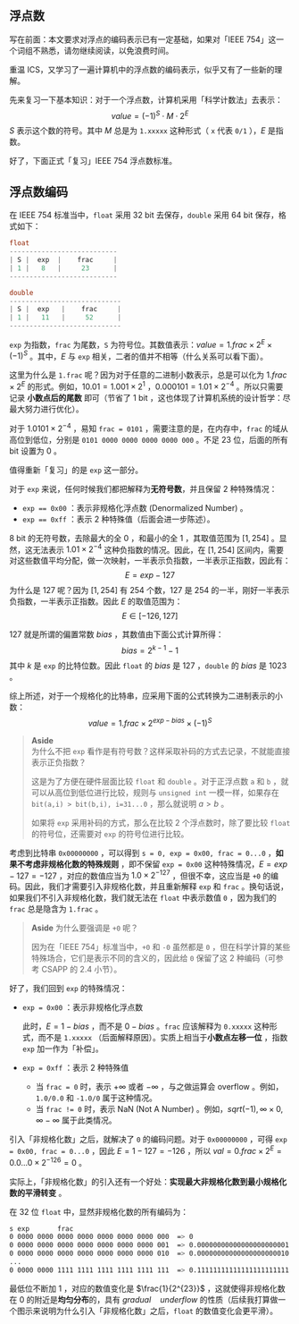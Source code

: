 ## 浮点数

写在前面：本文要求对浮点的编码表示已有一定基础，如果对「IEEE 754」这一个词组不熟悉，请勿继续阅读，以免浪费时间。

重温 ICS，又学习了一遍计算机中的浮点数的编码表示，似乎又有了一些新的理解。

先来复习一下基本知识：对于一个浮点数，计算机采用「科学计数法」去表示：
$$
value = (-1)^S \cdot M \cdot 2^{E}
$$
$S$ 表示这个数的符号。其中 $M$ 总是为 `1.xxxxx` 这种形式（ `x` 代表 `0/1` ），$E$ 是指数。 

好了，下面正式「复习」IEEE 754 浮点数标准。

## 浮点数编码

在 IEEE 754 标准当中，`float` 采用 32 bit 去保存，`double` 采用 64 bit 保存，格式如下：

```cpp
float
---------------------------
| S |  exp  |    frac     |
| 1 |   8   |     23      |
---------------------------

double
----------------------------
| S |  exp   |    frac     |
| 1 |   11   |     52      |
----------------------------
```

`exp` 为指数，`frac` 为尾数，`S` 为符号位。其数值表示：$value = 1.frac \times 2^{E} \times(-1)^{S}$ 。其中，$E$ 与 `exp` 相关，二者的值并不相等（什么关系可以看下面）。

这里为什么是 `1.frac` 呢？因为对于任意的二进制小数表示，总是可以化为 $1.frac \times 2^{E}$ 的形式。例如，$10.01 = 1.001 \times 2^1$ ，$0.000101 = 1.01 \times 2^{-4}$ 。所以只需要记录 **小数点后的尾数** 即可（节省了 1 bit ，这也体现了计算机系统的设计哲学：尽最大努力进行优化）。

对于 $1.0101 \times 2^{-4}$ ，易知 `frac = 0101` ，需要注意的是，在内存中，`frac` 的域从高位到低位，分别是 `0101 0000 0000 0000 0000 000` 。不足 23 位，后面的所有 bit 设置为 0 。

值得重新「复习」的是 `exp` 这一部分。

对于 `exp` 来说，任何时候我们都把解释为**无符号数**，并且保留 2 种特殊情况：

+ `exp == 0x00` ：表示非规格化浮点数 (Denormalized Number) 。
+ `exp == 0xff` ：表示 2 种特殊值（后面会进一步陈述）。

8 bit 的无符号数，去除最大的全 0 ，和最小的全 1 ，其取值范围为 $[1,254]$ 。显然，这无法表示 $1.01 \times 2^{-4}$ 这种负指数的情况。因此，在 $[1,254]$ 区间内，需要对这些数值平均分配，做一次映射，一半表示负指数，一半表示正指数，因此有：
$$
E = exp - 127
$$
为什么是 127 呢？因为 $[1,254]$ 有 254 个数，127 是 254 的一半，刚好一半表示负指数，一半表示正指数。因此 $E$ 的取值范围为：
$$
E \in [-126, 127]
$$

127 就是所谓的偏置常数 $bias$ ，其数值由下面公式计算所得：
$$
bias = 2^{k-1} - 1
$$
其中 $k$ 是 `exp` 的比特位数。因此 `float` 的 $bias$ 是 127 ，`double` 的 $bias$ 是 1023 。

综上所述，对于一个规格化的比特串，应采用下面的公式转换为二进制表示的小数：
$$
value = 1.frac \times 2^{exp-bias} \times (-1)^{S}
$$

>**Aside**  
>为什么不把 `exp` 看作是有符号数？这样采取补码的方式去记录，不就能直接表示正负指数？
>
>这是为了方便在硬件层面比较 `float` 和 `double` 。对于正浮点数 `a` 和 `b` ，就可以从高位到低位进行比较，规则与 `unsigned int` 一模一样，如果存在 `bit(a,i) > bit(b,i), i=31...0` ，那么就说明 $a>b$ 。
>
>如果将 `exp` 采用补码的方式，那么在比较 2 个浮点数时，除了要比较 `float` 的符号位，还需要对 `exp` 的符号位进行比较。

考虑到比特串 `0x00000000` ，可以得到 `s = 0, exp = 0x00, frac = 0...0` ，**如果不考虑非规格化数的特殊规则** ，即不保留 `exp = 0x00` 这种特殊情况，$E = exp - 127 = -127$ ，对应的数值应当为 $1.0 \times 2^{-127}$ ，但很不幸，这应当是 `+0` 的编码。因此，我们才需要引入非规格化数，并且重新解释 `exp` 和 `frac` 。换句话说，如果我们不引入非规格化数，我们就无法在 `float` 中表示数值 `0` ，因为我们的 `frac` 总是隐含为 `1.frac` 。

> **Aside**
> 为什么要强调是 `+0` 呢？
>
> 因为在「IEEE 754」标准当中，`+0` 和 `-0` 虽然都是 `0` ，但在科学计算的某些特殊场合，它们是表示不同的含义的，因此给 `0` 保留了这 2 种编码（可参考 CSAPP 的 2.4 小节）。

好了，我们回到 `exp` 的特殊情况：

+ `exp = 0x00` ：表示非规格化浮点数

  此时，$E = 1 - bias$ ，而不是 $0-bias$ 。`frac` 应该解释为 `0.xxxxx` 这种形式，而不是 `1.xxxxx` （后面解释原因）。实质上相当于**小数点左移一位** ，指数 `exp` 加一作为「补偿」。

+ `exp = 0xff` ：表示 2 种特殊值

  - 当 `frac = 0` 时，表示 $+\infty$ 或者 $-\infty$ ，与之做运算会 overflow 。例如，`1.0/0.0` 和 `-1.0/0` 属于这种情况。
  - 当 `frac != 0` 时，表示 NaN (Not A Number) 。例如，$sqrt(-1), \infty \times 0, \infty - \infty$ 属于此类情况。

引入「非规格化数」之后，就解决了 `0` 的编码问题。对于 `0x00000000` ，可得 `exp = 0x00, frac = 0...0` ，因此 $E=1-127=-126$ ，所以 $val = 0.frac \times 2^E = 0.0...0 \times 2^{-126} = 0$ 。

实际上，「非规格化数」的引入还有一个好处：**实现最大非规格化数到最小规格化数的平滑转变** 。

在 32 位 `float` 中，显然非规格化数的所有编码为：

```bash
s exp       frac
0 0000 0000 0000 0000 0000 0000 0000 000  => 0
0 0000 0000 0000 0000 0000 0000 0000 001  => 0.00000000000000000000001
0 0000 0000 0000 0000 0000 0000 0000 010  => 0.00000000000000000000010
...
0 0000 0000 1111 1111 1111 1111 1111 111  => 0.11111111111111111111111
```

最低位不断加 1 ，对应的数值变化是 $\frac{1}{2^{23}}$ ，这就使得非规格化数在 0 的附近是**均匀分布**的，具有 $gradual \quad underflow$ 的性质（后续我打算做一个图示来说明为什么引入「非规格化数」之后，`float` 的数值变化会更平滑）。
